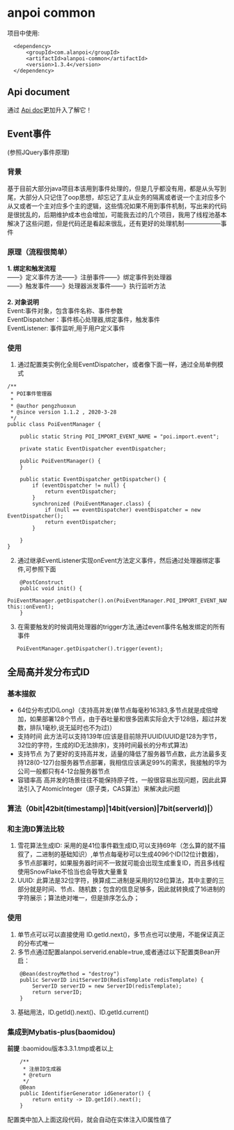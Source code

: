 # anpoi common 

项目中使用:
```
  <dependency>
      <groupId>com.alanpoi</groupId>
      <artifactId>alanpoi-common</artifactId>
      <version>1.3.4</version>
  </dependency>
```

## Api document
通过 [Api doc](https://alanpoi.com:8160/index.html)更加升入了解它！

## Event事件
(参照JQuery事件原理)

### 背景
基于目前大部分java项目本该用到事件处理的，但是几乎都没有用，都是从头写到尾，大部分人只记住了oop思想，却忘记了主从业务的隔离或者说一个主对应多个从又或者一个主对应多个主的逻辑，这些情况如果不用到事件机制，写出来的代码是很扰乱的，后期维护成本也会增加，可能我去过的几个项目，我用了线程池基本解决了这些问题，但是代码还是看起来很乱，还有更好的处理机制——————事件

### 原理（流程很简单）
 **1. 绑定和触发流程**<br>
 ——》定义事件方法——》注册事件——》绑定事件到处理器 <br>
 ——》触发事件——》处理器派发事件——》执行监听方法<br><br>
 **2. 对象说明**<br>
 Event:事件对象，包含事件名称、事件参数<br>
 EventDispatcher：事件核心处理器,绑定事件，触发事件<br>
 EventListener: 事件监听,用于用户定义事件<br>

### 使用

1. 通过配置类实例化全局EventDispatcher，或者像下面一样，通过全局单例模式<br>
```
/**
 * POI事件管理器
 *
 * @author pengzhuoxun
 * @since version 1.1.2 , 2020-3-28
 */
public class PoiEventManager {

    public static String POI_IMPORT_EVENT_NAME = "poi.import.event";

    private static EventDispatcher eventDispatcher;

    public PoiEventManager() {
    }

    public static EventDispatcher getDispatcher() {
        if (eventDispatcher != null) {
            return eventDispatcher;
        }
        synchronized (PoiEventManager.class) {
            if (null == eventDispatcher) eventDispatcher = new EventDispatcher();
            return eventDispatcher;
        }

    }
}
```
2. 通过继承EventListener实现onEvent方法定义事件，然后通过处理器绑定事件,可参照下面<br>
```
    @PostConstruct
    public void init() {
        PoiEventManager.getDispatcher().on(PoiEventManager.POI_IMPORT_EVENT_NAME, this::onEvent);
    }
```
3. 在需要触发的时候调用处理器的trigger方法,通过event事件名触发绑定的所有事件
```
   PoiEventManager.getDispatcher().trigger(event);
```

## 全局高并发分布式ID

### 基本描叙


 * 64位分布式ID(Long)（支持高并发(单节点每毫秒16383,多节点就是成倍增加，如果部署128个节点，由于吞吐量和很多因素实际会大于128倍，超过并发数，排队1毫秒,说无延时也不为过)）
 * 支持时间  此方法可以支持139年(应该是目前除开UUID(UUID是128为字节，32位的字符，生成的ID无法排序)，支持时间最长的分布式算法)
 * 支持节点  为了更好的支持高并发，适量的降低了服务器节点数，此方法最多支持128(0-127)台服务器节点部署，我相信应该满足99%的需求，我接触的华为公司一般都只有4-12台服务器节点
 * 容错率高 高并发的场景往往不能保持原子性，一般很容易出现问题，因此此算法引入了AtomicInteger（原子类，CAS算法）来解决此问题
 

### 算法（0bit|42bit(timestamp)|14bit(version)|7bit(serverId)|）

### 和主流ID算法比较

1. 雪花算法生成ID: 采用的是41位事件戳生成ID,可以支持69年（怎么算的就不描叙了，二进制的基础知识）,单节点每毫秒可以生成4096个ID(12位计数器)，多节点部署时，如果服务器时间不一致就可能会出现生成重复ID，而且多线程使用SnowFlake不恰当也会导致大量重复
2. UUID: 此算法是32位字符，换算成二进制是采用的128位算法，其中主要的三部分就是时间、节点、随机数；包含的信息足够多，因此就转换成了16进制的字符展示；算法绝对唯一，但是排序怎么办；

### 使用

1. 单节点可以可以直接使用 ID.getId.next()，多节点也可以使用，不能保证真正的分布式唯一<br>
2. 多节点通过配置alanpoi.serverid.enable=true,或者通过以下配置类Bean开启：
```
    @Bean(destroyMethod = "destroy")
    public ServerID initServerID(RedisTemplate redisTemplate) {
        ServerID serverID = new ServerID(redisTemplate);
        return serverID;
    }
```
3. 基础用法，ID.getId().next()、ID.getId.current()

### 集成到Mybatis-plus(baomidou)

**前提** :baomidou版本3.3.1.tmp或者以上

```
    /**
     * 注册ID生成器
     * @return
     */
    @Bean
    public IdentifierGenerator idGenerator() {
        return entity -> ID.getId().next();
    }
```
配置类中加入上面这段代码，就会自动在实体注入ID属性值了





